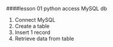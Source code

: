
####lesson 01 python access MySQL db

1. Connect MySQL
2. Create a table
3. Insert 1 record
4. Retrieve data from table


